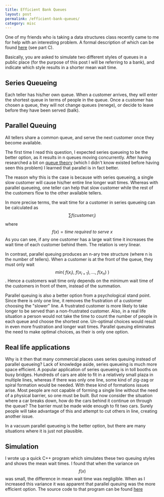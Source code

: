 ```yaml
---
title: Efficient Bank Queues
layout: post
permalink: /efficient-bank-queues/
category: misc
---
```


<script type="text/javascript" async src="https://cdn.mathjax.org/mathjax/latest/MathJax.js?config=TeX-MML-AM_CHTML">
</script>

One of my friends who is taking a data structures class recently came to me for help with an interesting problem.  A formal description of which can be found [here][1] (see part C).

Basically, you are asked to simulate two different styles of queues in a public place (for the purpose of this post I will be referring to a bank), and indicate which style results in a shorter mean wait time. 

Series Queueing
-------
Each teller has his/her own queue.  When a customer arrives, they will enter  the shortest queue in terms of people in the queue.  Once a customer has chosen a queue, they will not change queues (renege), or decide to leave before they have been served (balk).

Parallel Queuing
-------
All tellers share a common queue, and serve the next customer once they become available.

The first time I read this question, I expected series queueing to be the better option, as it results in n queues moving concurrently.  After having researched a bit on [queue theory][2] (which I didn't know existed before having seen this problem) I learned that parallel is in fact better.

The reason why this is the case is because with series queueing, a single slow customer will cause his/her entire line longer wait times.  Whereas with parallel queueing, one teller can help that slow customer while the rest of the customers flow to the other available tellers.

In more precise terms, the wait time for a customer in series queueing can be calculated as $$ \sum f(customer_i) $$ where $$ f(x) = time\ required\ to\ serve\ x $$  As you can see, if any one customer has a large wait time it increases the wait time of each customer behind them.  The relation is very linear.

In contrast, parallel queuing produces an n-ary tree structure (where n is the number of tellers).  When a customer is at the front of the queue, they must only wait $$ min(\ f(x_i),\ f(x_{i+1}), ...,\ f(x_n)\ ) $$.  Hence a customers wait time only depends on the minimum wait time of the customers in front of them, instead of the summation.


Parallel queuing is also a better option from a psychological stand point.  Since there is only one line, it removes the frustration of a customer choosing the "slower" line.  A frustrated customer is more likely to take longer to be served than a non-frustrated customer.  Also, in a real life situation a person would not take the time to count the number of people in each queue and choose the shortest one.  Un-optimal choices would result in even more frustration and longer wait
times. Parallel queuing eliminates the need to make optimal choices, as their is only one option. 

Real life applications
----------------------

Why is it then that many commercial places uses series queuing instead of parallel queueing?  Lack of knowledge aside, series queueing is much more space efficient.  A popular application of series queueing is in toll booths on busy bridges.  Hundreds of cars are able to fit in a relatively small plaza in multiple lines, whereas if there was only one line, some kind of zig-zag or spiral formation would be needed.  With these kind of formations issues arise.  Most people are not
capable of forming a single line without the need of a physical barrier, so one must be built.  But now consider the situation where a car breaks down, how do the cars behind it continue on through the queue?  The barrier must be made wide enough to fit two cars.  Surely people will take advantage of this and attempt to cut others in line, creating another issue.

In a vacuum parallel queueing is the better option, but there are many situations where it is just not plausible.

Simulation
----------

I wrote up a quick C++ program which simulates these two queuing styles and shows the mean wait times.  I found that when the variance on $$ f(x) $$ was small, the difference in mean wait time was negligible.  When as I increased this variance it was apparent that parallel queuing was the more efficient option.  The source code to that program can be found [here][3] 


[1]: http://gamebrains.ca/254/Labs/lab4.pdf
[2]: http://en.wikipedia.org/wiki/Queueing_theory 
[3]: https://gist.github.com/Quinny/e81ab2e73f2e545acd31
